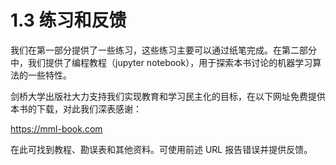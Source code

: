 # 1.3 练习和反馈

我们在第一部分提供了一些练习，这些练习主要可以通过纸笔完成。在第二部分中，我们提供了编程教程（jupyter notebook），用于探索本书讨论的机器学习算法的一些特性。

剑桥大学出版社大力支持我们实现教育和学习民主化的目标，在以下网址免费提供本书的下载，对此我们深表感谢：

https://mml-book.com

在此可找到教程、勘误表和其他资料。可使用前述 URL 报告错误并提供反馈。